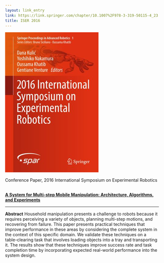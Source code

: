 ```yaml
---
layout: link_entry
link: https://link.springer.com/chapter/10.1007%2F978-3-319-50115-4_23
title: ISER 2016
---
```

![ISER 2016](/images/2017-03-21/978-3-319-50115-4.jpeg "ISER 2016")

Conference Paper, 2016 International Symposium on Experimental Robotics
<br/>
<br/>

**[A System for Multi-step Mobile Manipulation: Architecture, Algorithms, and Experiments](http://www.andrew.cmu.edu/user/amj1/papers/ISER2016.pdf)**

---


**Abstract**
Household manipulation presents a challenge to robots because it requires perceiving a variety of objects, planning multi-step motions, and recovering from failure. This paper presents practical techniques that improve performance in these areas by considering the complete system in the context of this specific domain. We validate these techniques on a table-clearing task that involves loading objects into a tray and transporting it. The results show that these techniques improve success rate and task completion time by incorporating expected real-world performance into the system design.